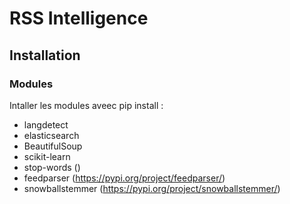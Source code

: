 # RSS Intelligence
## Installation
### Modules 
Intaller les modules aveec pip install :
* langdetect
* elasticsearch
* BeautifulSoup
* scikit-learn
* stop-words ()
* feedparser (https://pypi.org/project/feedparser/)
* snowballstemmer (https://pypi.org/project/snowballstemmer/)